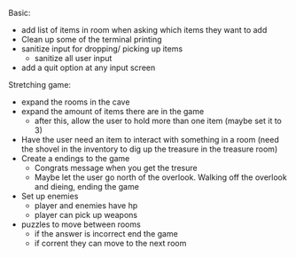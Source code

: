 <!-- Notes on tasks to do for game -->

Basic:
- add list of items in room when asking which items they want to add
- Clean up some of the terminal printing
- sanitize input for dropping/ picking up items
    - sanitize all user input
- add a quit option at any input screen




Stretching game:
- expand the rooms in the cave
- expand the amount of items there are in the game
    - after this, allow the user to hold more than one item (maybe set it to 3)
- Have the user need an item to interact with something in a room (need the shovel in the inventory to dig up the treasure in the treasure room)
- Create a endings to the game
    - Congrats message when you get the tresure
    - Maybe let the user go north of the overlook. Walking off the overlook and dieing, ending the game
- Set up enemies
    - player and enemies have hp
    - player can pick up weapons
- puzzles to move between rooms
    - if the answer is incorrect end the game
    - if corrent they can move to the next room

